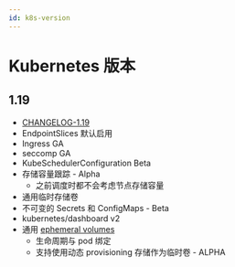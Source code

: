 ```yaml
---
id: k8s-version
---
```


# Kubernetes 版本

## 1.19
* [CHANGELOG-1.19](https://github.com/kubernetes/kubernetes/blob/master/CHANGELOG/CHANGELOG-1.19.md)
* EndpointSlices 默认启用
* Ingress GA
* seccomp GA
* KubeSchedulerConfiguration Beta
* 存储容量跟踪 - Alpha
  * 之前调度时都不会考虑节点存储容量
* 通用临时存储卷
* 不可变的 Secrets 和 ConfigMaps - Beta
* kubernetes/dashboard v2
* 通用 [ephemeral volumes](https://kubernetes.io/docs/concepts/storage/ephemeral-volumes/)
  * 生命周期与 pod 绑定
  * 支持使用动态 provisioning 存储作为临时卷 - ALPHA
